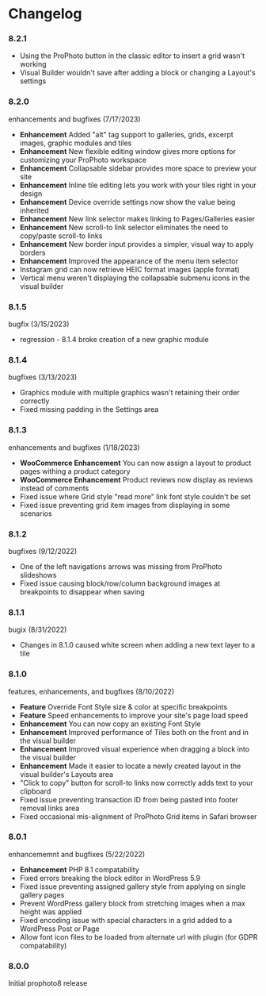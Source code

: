 # Changelog

### 8.2.1

* Using the ProPhoto button in the classic editor to insert a grid wasn't working
* Visual Builder wouldn't save after adding a block or changing a Layout's settings

### 8.2.0

enhancements and bugfixes (7/17/2023)

* **Enhancement** Added "alt" tag support to galleries, grids, excerpt images, graphic modules and tiles
* **Enhancement** New flexible editing window gives more options for customizing your ProPhoto workspace
* **Enhancement** Collapsable sidebar provides more space to preview your site
* **Enhancement** Inline tile editing lets you work with your tiles right in your design
* **Enhancement** Device override settings now show the value being inherited
* **Enhancement** New link selector makes linking to Pages/Galleries easier
* **Enhancement** New scroll-to link selector eliminates the need to copy/paste scroll-to links
* **Enhancement** New border input provides a simpler, visual way to apply borders
* **Enhancement** Improved the appearance of the menu item selector
* Instagram grid can now retrieve HEIC format images (apple format)
* Vertical menu weren't displaying the collapsable submenu icons in the visual builder

### 8.1.5

bugfix (3/15/2023)

* regression - 8.1.4 broke creation of a new graphic module

### 8.1.4

bugfixes (3/13/2023)

* Graphics module with multiple graphics wasn't retaining their order correctly
* Fixed missing padding in the Settings area

### 8.1.3

enhancements and bugfixes (1/18/2023)

* **WooCommerce Enhancement** You can now assign a layout to product pages withing a product category
* **WooCommerce Enhancement** Product reviews now display as reviews instead of comments
* Fixed issue where Grid style "read more" link font style couldn't be set
* Fixed issue preventing grid item images from displaying in some scenarios

### 8.1.2

bugfixes (9/12/2022)

* One of the left navigations arrows was missing from ProPhoto slideshows
* Fixed issue causing block/row/column background images at breakpoints to disappear when saving

### 8.1.1

bugix (8/31/2022)

* Changes in 8.1.0 caused white screen when adding a new text layer to a tile

### 8.1.0

features, enhancements, and bugfixes (8/10/2022)

* **Feature** Override Font Style size & color at specific breakpoints
* **Feature** Speed enhancements to improve your site's page load speed
* **Enhancement** You can now copy an existing Font Style
* **Enhancement** Improved performance of Tiles both on the front and in the visual builder
* **Enhancement** Improved visual experience when dragging a block into the visual builder
* **Enhancement** Made it easier to locate a newly created layout in the visual builder's Layouts area
* "Click to copy" button for scroll-to links now correctly adds text to your clipboard
* Fixed issue preventing transaction ID from being pasted into footer removal links area
* Fixed occasional mis-alignment of ProPhoto Grid items in Safari browser

### 8.0.1

enhancememnt and bugfixes (5/22/2022)

* **Enhancement** PHP 8.1 compatability
* Fixed errors breaking the block editor in WordPress 5.9
* Fixed issue preventing assigned gallery style from applying on single gallery pages
* Prevent WordPress gallery block from stretching images when a max height was applied
* Fixed encoding issue with special characters in a grid added to a WordPress Post or Page
* Allow font icon files to be loaded from alternate url with plugin (for GDPR compatability)

### 8.0.0

Initial prophoto8 release
